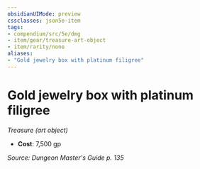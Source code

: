 ```yaml
---
obsidianUIMode: preview
cssclasses: json5e-item
tags:
- compendium/src/5e/dmg
- item/gear/treasure-art-object
- item/rarity/none
aliases: 
- "Gold jewelry box with platinum filigree"
---
```

# Gold jewelry box with platinum filigree
*Treasure (art object)*  

- **Cost**: 7,500 gp

*Source: Dungeon Master's Guide p. 135*